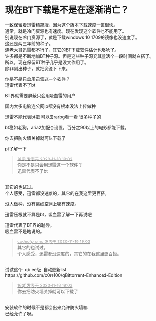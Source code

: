# 现在BT下载是不是在逐渐消亡？


一致保留着迅雷精简版，因为这个版本下载速度一直很快。<br />
通常，就是冷门资源也有速度。现在发现这个软件也不能用了。<br />
别说现在冷门资源了，就是下载windows 10 1709的镜像也没速度了。<br />
这还是两三年前的种子。<br />
连老大哥迅雷都不行了，其它的BT下载软件估计也够呛了。<br />
许多都是不断地加BT种子源。但是这些种子源充其量活个一段时间就白搭了。<br />
所以，现在保留BT种子几乎是没大作用了。<br />
除非刚出种子，就把资源下下来。<br />


你是不是只会用迅雷这一个软件？<br />
迅雷代表不了bt&nbsp;&nbsp;

BT界就需要屏蔽只会用吸血雷的用户

国内大多电脑连公网ip都没有根本没法上传做种

迅雷不能代表bt把 可以去rarbg看一看 很多种子的

bt稳如老狗，aria2加配合设置，百分之90以上的电影都能下载。

你去把防火墙关掉就可以下载了<img src="static/image/smiley/default/lol.gif" smilieid="12" border="0" alt="" />

pt了解一下

<div class="quote"><blockquote><font size="2"><a href="https://www.hostloc.com/forum.php?mod=redirect&amp;goto=findpost&amp;pid=9474964&amp;ptid=768304" target="_blank"><font color="#999999">单阔 发表于 2020-11-18 19:02</font></a></font><br />
你是不是只会用迅雷这一个软件？<br />
迅雷代表不了bt</blockquote></div><br />
 其它的也试过。<br />
个人感受，迅雷都没速度的，其它的在我这里更百搭。<br />


没人做种，没有离线空间上哪有速度。

迅雷压根就不算是bt，吸血雷了解一下再说吧

迅雷代表了BT界的耻辱。<br />
吸血雷不是瞎说的。<br />


<div class="quote"><blockquote><font size="2"><a href="https://www.hostloc.com/forum.php?mod=redirect&amp;goto=findpost&amp;pid=9474976&amp;ptid=768304" target="_blank"><font color="#999999">codeofpromo 发表于 2020-11-18 19:03</font></a></font><br />
其它的也试过。<br />
个人感受，迅雷都没速度的，其它的在我这里更百搭。</blockquote></div><br />
试试这个&nbsp;&nbsp;qb ee版&nbsp;&nbsp;自动更新list<br />
https://github.com/c0re100/qBittorrent-Enhanced-Edition<br />


<div class="quote"><blockquote><font size="2"><a href="https://www.hostloc.com/forum.php?mod=redirect&amp;goto=findpost&amp;pid=9474971&amp;ptid=768304" target="_blank"><font color="#999999">16qf 发表于 2020-11-18 19:03</font></a></font><br />
你去把防火墙关掉就可以下载了</blockquote></div><br />
安装软件的时候不是都会出来允许防火墙嘛<br />
已经允许了呀。
